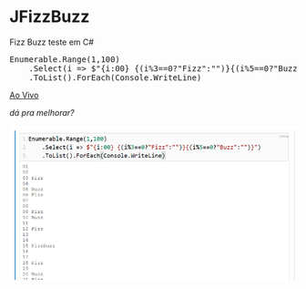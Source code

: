 # JFizzBuzz
Fizz Buzz teste em C#

<pre>
Enumerable.Range(1,100)
    .Select(i => $"{i:00} {(i%3==0?"Fizz":"")}{(i%5==0?"Buzz":"")}")
    .ToList().ForEach(Console.WriteLine)
</pre>

<a target="_blank" href="https://dotnetfiddle.net/IQJ3UZ" title="ver em execução"> Ao Vivo </a>

<i>dá pra melhorar?</i>

<img src="https://github.com/jprando/JFizzBuzz/raw/master/execJFizzBuzz.png">
